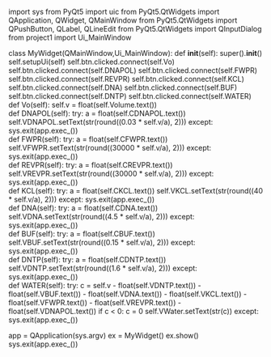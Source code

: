 import sys
from PyQt5 import uic
from PyQt5.QtWidgets import QApplication, QWidget, QMainWindow
from PyQt5.QtWidgets import QPushButton, QLabel, QLineEdit
from PyQt5.QtWidgets import QInputDialog
from project1 import Ui_MainWindow


class MyWidget(QMainWindow,Ui_MainWindow):
    def __init__(self):
        super().__init__()
        self.setupUi(self)
        self.btn.clicked.connect(self.Vo)
        self.btn.clicked.connect(self.DNAPOL)
        self.btn.clicked.connect(self.FWPR)
        self.btn.clicked.connect(self.REVPR)
        self.btn.clicked.connect(self.KCL)
        self.btn.clicked.connect(self.DNA)
        self.btn.clicked.connect(self.BUF)        
        self.btn.clicked.connect(self.DNTP)
        self.btn.clicked.connect(self.WATER)
    def Vo(self):
        self.v = float(self.Volume.text())       
    def DNAPOL(self):
        try:
            a = float(self.CDNAPOL.text())
            self.VDNAPOL.setText(str(round((0.03 * self.v/a), 2)))
        except:
            sys.exit(app.exec_())            
    def FWPR(self):
        try:
            a = float(self.CFWPR.text())
            self.VFWPR.setText(str(round((30000 * self.v/a), 2)))
        except:
            sys.exit(app.exec_())          
    def REVPR(self):
        try:
            a = float(self.CREVPR.text())
            self.VREVPR.setText(str(round((30000 * self.v/a), 2)))
        except:
            sys.exit(app.exec_())   
    def KCL(self):
        try:
            a = float(self.CKCL.text())
            self.VKCL.setText(str(round((40 * self.v/a), 2)))
        except:
            sys.exit(app.exec_())          
    def DNA(self):
        try:
            a = float(self.CDNA.text())
            self.VDNA.setText(str(round((4.5 * self.v/a), 2)))
        except:
            sys.exit(app.exec_())              
    def BUF(self):
        try:
            a = float(self.CBUF.text())
            self.VBUF.setText(str(round((0.15 * self.v/a), 2)))
        except:
            sys.exit(app.exec_())          
    def DNTP(self):
        try:
            a = float(self.CDNTP.text())
            self.VDNTP.setText(str(round((1.6 * self.v/a), 2)))
        except:
            sys.exit(app.exec_())          
    def WATER(self):
        try:
            c = self.v - float(self.VDNTP.text()) - float(self.VBUF.text()) - float(self.VDNA.text())
            - float(self.VKCL.text()) - float(self.VFWPR.text()) - float(self.VREVPR.text())
            - float(self.VDNAPOL.text())
            if c < 0:
                c = 0
            self.VWater.setText(str(c))
        except:
            sys.exit(app.exec_())         

app = QApplication(sys.argv)
ex = MyWidget()
ex.show()
sys.exit(app.exec_())

